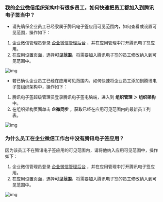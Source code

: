 ### 我的企业微信组织架构中有很多员工，如何快速把员工都加入到腾讯电子签当中？
- 请先确保企业员工已经隶属于腾讯电子签应用可见范围内，如何查看或设置可见范围，操作如下：
 1. 企业微信管理员登录 [企业微信管理后台](https://work.weixin.qq.com) ，并在应用管理中打开腾讯电子签应用。
 2. 在应用设置页面，选择**可见范围**，将需要加入腾讯电子签的员工修改纳入到可见范围中。

 ![img](https://qcloudimg.tencent-cloud.cn/raw/f67fd90d5653937409bef8b0cd0ef0e1.png)        

- 若已确认企业员工已经在应用可见范围内，如何快速将企业员工添加到腾讯电子签组织架构中，操作如下：
 1. 腾讯电子签超级管理员登录腾讯电子签电脑端，进入到 **组织管理 ＞ 组织架构** 中。
 2. 在组织架构页面单击 **企微同步** ，获取已经在应用可见范围内的最新员工列表。

 ![img](https://qcloudimg.tencent-cloud.cn/raw/31efe0ce0d6ae15960fa3a4a83d702d9.png)        



### 为什么员工在企业微信工作台中没有腾讯电子签应用？
因为该员工不在腾讯电子签应用的可见范围内，请将他纳入应用可见范围中，操作如下：
1. 企业微信管理员登录 [企业微信管理后台](https://work.weixin.qq.com) ，并在应用管理中打开腾讯电子签应用。
2. 在应用设置页面，选择**可见范围**，将需要加入腾讯电子签的员工修改纳入到可见范围中。

![img](https://qcloudimg.tencent-cloud.cn/raw/17a99cca475a41bbb21e86d7da3312db.png)        
